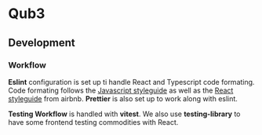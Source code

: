# Qub3

## Development

### Workflow

**Eslint** configuration is set up ti handle React and Typescript code formating. Code formating follows the [Javascript styleguide](https://github.com/airbnb/javascript) as well as the [React styleguide](https://github.com/airbnb/javascript/tree/master/react) from airbnb.
**Prettier** is also set up to work along with eslint.

**Testing Workflow** is handled with **vitest**. We also use **testing-library** to have some frontend testing commodities with React.
